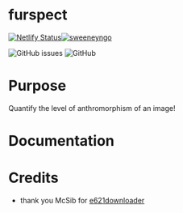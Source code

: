 # furspect
[![Netlify Status](https://api.netlify.com/api/v1/badges/5fd90569-edc2-40b9-874a-ce0efcf5fc97/deploy-status)](https://app.netlify.com/sites/kind-noether-b02d27/deploys)[![sweeneyngo](https://circleci.com/gh/sweeneyngo/furspect/tree/circleci-editor%2Fcircleci-project-setup.svg?style=svg)](https://app.circleci.com/pipelines/github/sweeneyngo/furspect?branch=circleci-editor%2Fcircleci-project-setup)

![GitHub issues](https://img.shields.io/github/issues/sweeneyngo/furspect?style=flat-square)
![GitHub](https://img.shields.io/github/license/sweeneyngo/furspect?style=flat-square)
# Purpose
Quantify the level of anthromorphism of an image!

# Documentation

# Credits
- thank you McSib for [e621downloader](https://github.com/McSib/e621_downloader)
